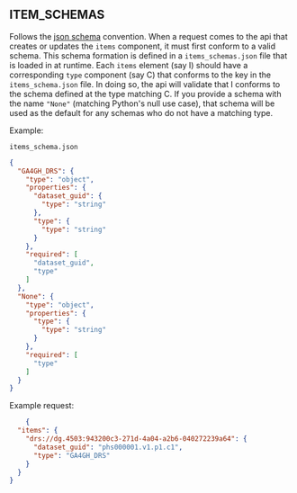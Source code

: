 ## ITEM_SCHEMAS

Follows the [json schema](https://json-schema.org/learn/json-schema-examples) convention. When a request comes
to the api that creates or updates the `items` component, it must first
conform to a valid schema. This schema formation is defined in a
`items_schemas.json` file that is loaded in at runtime. Each `items` element (say I)
should have a corresponding `type` component (say C) that conforms to the key in
the `items_schema.json` file. In doing so, the api will validate that I conforms
to the schema defined at the type matching C. If you provide a schema with
the name `"None"` (matching Python's null use case), that schema will be used
as the default for any schemas who do not have a matching type.

Example:

`items_schema.json`

```json
{
  "GA4GH_DRS": {
    "type": "object",
    "properties": {
      "dataset_guid": {
        "type": "string"
      },
      "type": {
        "type": "string"
      }
    },
    "required": [
      "dataset_guid",
      "type"
    ]
  },
  "None": {
    "type": "object",
    "properties": {
      "type": {
        "type": "string"
      }
    },
    "required": [
      "type"
    ]
  }
}
```

Example request:

```json
    {
  "items": {
    "drs://dg.4503:943200c3-271d-4a04-a2b6-040272239a64": {
      "dataset_guid": "phs000001.v1.p1.c1",
      "type": "GA4GH_DRS"
    }
  }
}
```
